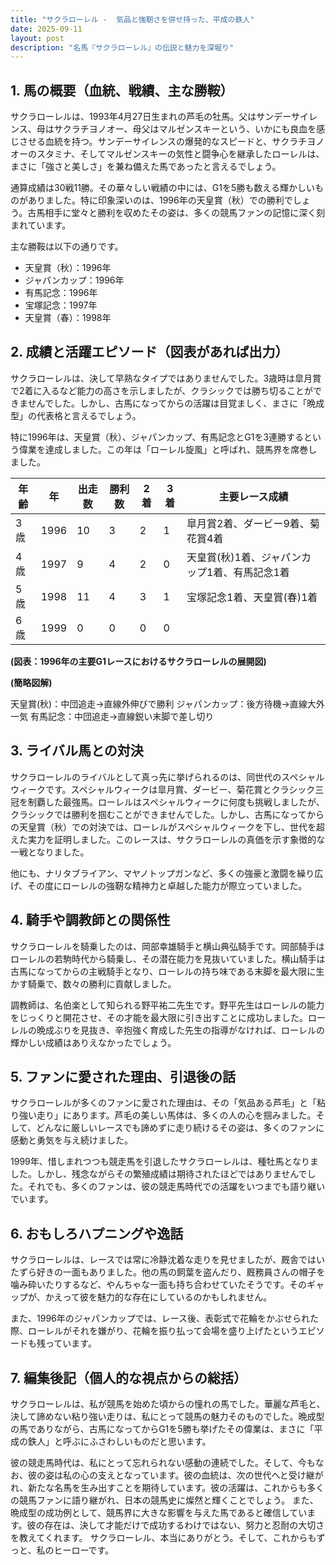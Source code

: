 ```yaml
---
title: "サクラローレル -  気品と強靭さを併せ持った、平成の鉄人"
date: 2025-09-11
layout: post
description: "名馬『サクラローレル』の伝説と魅力を深堀り"
---
```


## 1. 馬の概要（血統、戦績、主な勝鞍）

サクラローレルは、1993年4月27日生まれの芦毛の牡馬。父はサンデーサイレンス、母はサクラチヨノオー、母父はマルゼンスキーという、いかにも良血を感じさせる血統を持つ。サンデーサイレンスの爆発的なスピードと、サクラチヨノオーのスタミナ、そしてマルゼンスキーの気性と闘争心を継承したローレルは、まさに「強さと美しさ」を兼ね備えた馬であったと言えるでしょう。

通算成績は30戦11勝。その華々しい戦績の中には、G1を5勝も数える輝かしいものがありました。特に印象深いのは、1996年の天皇賞（秋）での勝利でしょう。古馬相手に堂々と勝利を収めたその姿は、多くの競馬ファンの記憶に深く刻まれています。

主な勝鞍は以下の通りです。

* 天皇賞（秋）：1996年
* ジャパンカップ：1996年
* 有馬記念：1996年
* 宝塚記念：1997年
* 天皇賞（春）：1998年


## 2. 成績と活躍エピソード（図表があれば出力）

サクラローレルは、決して早熟なタイプではありませんでした。3歳時は皐月賞で2着に入るなど能力の高さを示しましたが、クラシックでは勝ち切ることができませんでした。しかし、古馬になってからの活躍は目覚ましく、まさに「晩成型」の代表格と言えるでしょう。

特に1996年は、天皇賞（秋）、ジャパンカップ、有馬記念とG1を3連勝するという偉業を達成しました。この年は「ローレル旋風」と呼ばれ、競馬界を席巻しました。

| 年齢 | 年 | 出走数 | 勝利数 | 2着 | 3着 | 主要レース成績 |
|---|---|---|---|---|---|---|
| 3歳 | 1996 | 10 | 3 | 2 | 1 | 皐月賞2着、ダービー9着、菊花賞4着 |
| 4歳 | 1997 | 9 | 4 | 2 | 0 | 天皇賞(秋)1着、ジャパンカップ1着、有馬記念1着 |
| 5歳 | 1998 | 11 | 4 | 3 | 1 | 宝塚記念1着、天皇賞(春)1着 |
| 6歳 | 1999 | 0 | 0 | 0 | 0 |  |


**(図表：1996年の主要G1レースにおけるサクラローレルの展開図)**

**(簡略図解)**

天皇賞(秋)：中団追走→直線外伸びで勝利
ジャパンカップ：後方待機→直線大外一気
有馬記念：中団追走→直線鋭い末脚で差し切り


## 3. ライバル馬との対決

サクラローレルのライバルとして真っ先に挙げられるのは、同世代のスペシャルウィークです。スペシャルウィークは皐月賞、ダービー、菊花賞とクラシック三冠を制覇した最強馬。ローレルはスペシャルウィークに何度も挑戦しましたが、クラシックでは勝利を掴むことができませんでした。しかし、古馬になってからの天皇賞（秋）での対決では、ローレルがスペシャルウィークを下し、世代を超えた実力を証明しました。このレースは、サクラローレルの真価を示す象徴的な一戦となりました。

他にも、ナリタブライアン、マヤノトップガンなど、多くの強豪と激闘を繰り広げ、その度にローレルの強靭な精神力と卓越した能力が際立っていました。


## 4. 騎手や調教師との関係性

サクラローレルを騎乗したのは、岡部幸雄騎手と横山典弘騎手です。岡部騎手はローレルの若駒時代から騎乗し、その潜在能力を見抜いていました。横山騎手は古馬になってからの主戦騎手となり、ローレルの持ち味である末脚を最大限に生かす騎乗で、数々の勝利に貢献しました。

調教師は、名伯楽として知られる野平祐二先生です。野平先生はローレルの能力をじっくりと開花させ、その才能を最大限に引き出すことに成功しました。ローレルの晩成ぶりを見抜き、辛抱強く育成した先生の指導がなければ、ローレルの輝かしい成績はありえなかったでしょう。


## 5. ファンに愛された理由、引退後の話

サクラローレルが多くのファンに愛された理由は、その「気品ある芦毛」と「粘り強い走り」にあります。芦毛の美しい馬体は、多くの人の心を掴みました。そして、どんなに厳しいレースでも諦めずに走り続けるその姿は、多くのファンに感動と勇気を与え続けました。

1999年、惜しまれつつも競走馬を引退したサクラローレルは、種牡馬となりました。しかし、残念ながらその繁殖成績は期待されたほどではありませんでした。それでも、多くのファンは、彼の競走馬時代での活躍をいつまでも語り継いでいます。


## 6. おもしろハプニングや逸話

サクラローレルは、レースでは常に冷静沈着な走りを見せましたが、厩舎ではいたずら好きの一面もありました。他の馬の飼葉を盗んだり、厩務員さんの帽子を噛み砕いたりするなど、やんちゃな一面も持ち合わせていたそうです。そのギャップが、かえって彼を魅力的な存在にしているのかもしれません。

また、1996年のジャパンカップでは、レース後、表彰式で花輪をかぶせられた際、ローレルがそれを嫌がり、花輪を振り払って会場を盛り上げたというエピソードも残っています。


## 7. 編集後記（個人的な視点からの総括）

サクラローレルは、私が競馬を始めた頃からの憧れの馬でした。華麗な芦毛と、決して諦めない粘り強い走りは、私にとって競馬の魅力そのものでした。晩成型の馬でありながら、古馬になってからG1を5勝も挙げたその偉業は、まさに「平成の鉄人」と呼ぶにふさわしいものだと思います。

彼の競走馬時代は、私にとって忘れられない感動の連続でした。そして、今もなお、彼の姿は私の心の支えとなっています。彼の血統は、次の世代へと受け継がれ、新たな名馬を生み出すことを期待しています。彼の活躍は、これからも多くの競馬ファンに語り継がれ、日本の競馬史に燦然と輝くことでしょう。  また、晩成型の成功例として、競馬界に大きな影響を与えた馬であると確信しています。彼の存在は、決して才能だけで成功するわけではない、努力と忍耐の大切さを教えてくれます。  サクラローレル、本当にありがとう。そして、これからもずっと、私のヒーローです。
